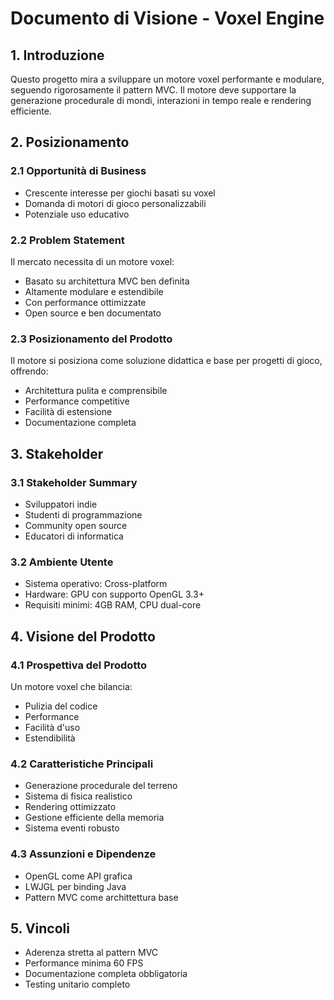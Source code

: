 # Documento di Visione - Voxel Engine

## 1. Introduzione
Questo progetto mira a sviluppare un motore voxel performante e modulare, seguendo rigorosamente il pattern MVC. Il motore deve supportare la generazione procedurale di mondi, interazioni in tempo reale e rendering efficiente.

## 2. Posizionamento
### 2.1 Opportunità di Business
- Crescente interesse per giochi basati su voxel
- Domanda di motori di gioco personalizzabili
- Potenziale uso educativo

### 2.2 Problem Statement
Il mercato necessita di un motore voxel:
- Basato su architettura MVC ben definita
- Altamente modulare e estendibile
- Con performance ottimizzate
- Open source e ben documentato

### 2.3 Posizionamento del Prodotto
Il motore si posiziona come soluzione didattica e base per progetti di gioco, offrendo:
- Architettura pulita e comprensibile
- Performance competitive
- Facilità di estensione
- Documentazione completa

## 3. Stakeholder
### 3.1 Stakeholder Summary
- Sviluppatori indie
- Studenti di programmazione
- Community open source
- Educatori di informatica

### 3.2 Ambiente Utente
- Sistema operativo: Cross-platform
- Hardware: GPU con supporto OpenGL 3.3+
- Requisiti minimi: 4GB RAM, CPU dual-core

## 4. Visione del Prodotto
### 4.1 Prospettiva del Prodotto
Un motore voxel che bilancia:
- Pulizia del codice
- Performance
- Facilità d'uso
- Estendibilità

### 4.2 Caratteristiche Principali
- Generazione procedurale del terreno
- Sistema di fisica realistico
- Rendering ottimizzato
- Gestione efficiente della memoria
- Sistema eventi robusto

### 4.3 Assunzioni e Dipendenze
- OpenGL come API grafica
- LWJGL per binding Java
- Pattern MVC come archittettura base

## 5. Vincoli
- Aderenza stretta al pattern MVC
- Performance minima 60 FPS
- Documentazione completa obbligatoria
- Testing unitario completo